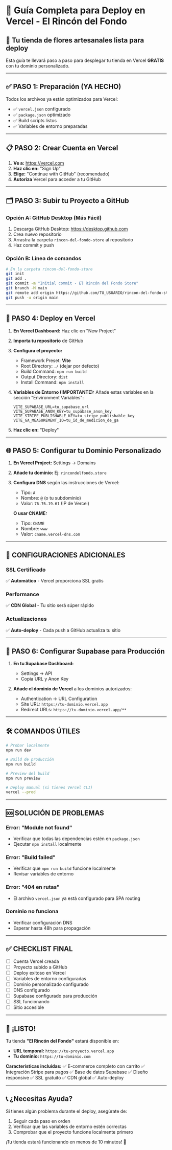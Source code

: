 # 🚀 Guía Completa para Deploy en Vercel - El Rincón del Fondo

## 🌸 Tu tienda de flores artesanales lista para deploy

Esta guía te llevará paso a paso para desplegar tu tienda en Vercel **GRATIS** con tu dominio personalizado.

---

## ✅ **PASO 1: Preparación (YA HECHO)**

Todos los archivos ya están optimizados para Vercel:
- ✅ `vercel.json` configurado
- ✅ `package.json` optimizado
- ✅ Build scripts listos
- ✅ Variables de entorno preparadas

---

## 📋 **PASO 2: Crear Cuenta en Vercel**

1. **Ve a:** https://vercel.com
2. **Haz clic en:** "Sign Up"
3. **Elige:** "Continue with GitHub" (recomendado)
4. **Autoriza** Vercel para acceder a tu GitHub

---

## 🗂️ **PASO 3: Subir tu Proyecto a GitHub**

### Opción A: GitHub Desktop (Más Fácil)
1. Descarga GitHub Desktop: https://desktop.github.com
2. Crea nuevo repositorio
3. Arrastra la carpeta `rincon-del-fondo-store` al repositorio
4. Haz commit y push

### Opción B: Línea de comandos
```bash
# En la carpeta rincon-del-fondo-store
git init
git add .
git commit -m "Initial commit - El Rincón del Fondo Store"
git branch -M main
git remote add origin https://github.com/TU_USUARIO/rincon-del-fondo-store.git
git push -u origin main
```

---

## 🚀 **PASO 4: Deploy en Vercel**

1. **En Vercel Dashboard:** Haz clic en "New Project"
2. **Importa tu repositorio** de GitHub
3. **Configura el proyecto:**
   - Framework Preset: **Vite**
   - Root Directory: `./` (dejar por defecto)
   - Build Command: `npm run build`
   - Output Directory: `dist`
   - Install Command: `npm install`

4. **Variables de Entorno (IMPORTANTE):**
   Añade estas variables en la sección "Environment Variables":
   ```
   VITE_SUPABASE_URL=tu_supabase_url
   VITE_SUPABASE_ANON_KEY=tu_supabase_anon_key
   VITE_STRIPE_PUBLISHABLE_KEY=tu_stripe_publishable_key
   VITE_GA_MEASUREMENT_ID=tu_id_de_medicion_de_ga
   ```

5. **Haz clic en:** "Deploy"

---

## 🌐 **PASO 5: Configurar tu Dominio Personalizado**

1. **En Vercel Project:** Settings → Domains
2. **Añade tu dominio:** Ej: `rincondelfondo.store`
3. **Configura DNS** según las instrucciones de Vercel:
   - Tipo: `A`
   - Nombre: `@` (o tu subdominio)
   - Valor: `76.76.19.61` (IP de Vercel)
   
   **O usar CNAME:**
   - Tipo: `CNAME`
   - Nombre: `www`
   - Valor: `cname.vercel-dns.com`

---

## 🔧 **CONFIGURACIONES ADICIONALES**

### SSL Certificado
✅ **Automático** - Vercel proporciona SSL gratis

### Performance
✅ **CDN Global** - Tu sitio será súper rápido

### Actualizaciones
✅ **Auto-deploy** - Cada push a GitHub actualiza tu sitio

---

## 🎯 **PASO 6: Configurar Supabase para Producción**

1. **En tu Supabase Dashboard:**
   - Settings → API
   - Copia URL y Anon Key

2. **Añade el dominio de Vercel** a los dominios autorizados:
   - Authentication → URL Configuration
   - Site URL: `https://tu-dominio.vercel.app`
   - Redirect URLs: `https://tu-dominio.vercel.app/**`

---

## 🛠️ **COMANDOS ÚTILES**

```bash
# Probar localmente
npm run dev

# Build de producción
npm run build

# Preview del build
npm run preview

# Deploy manual (si tienes Vercel CLI)
vercel --prod
```

---

## 🆘 **SOLUCIÓN DE PROBLEMAS**

### Error: "Module not found"
- Verificar que todas las dependencias estén en `package.json`
- Ejecutar `npm install` localmente

### Error: "Build failed"
- Verificar que `npm run build` funcione localmente
- Revisar variables de entorno

### Error: "404 en rutas"
- El archivo `vercel.json` ya está configurado para SPA routing

### Dominio no funciona
- Verificar configuración DNS
- Esperar hasta 48h para propagación

---

## ✅ **CHECKLIST FINAL**

- [ ] Cuenta Vercel creada
- [ ] Proyecto subido a GitHub
- [ ] Deploy exitoso en Vercel
- [ ] Variables de entorno configuradas
- [ ] Dominio personalizado configurado
- [ ] DNS configurado
- [ ] Supabase configurado para producción
- [ ] SSL funcionando
- [ ] Sitio accesible

---

## 🎉 **¡LISTO!**

Tu tienda **"El Rincón del Fondo"** estará disponible en:
- **URL temporal:** `https://tu-proyecto.vercel.app`
- **Tu dominio:** `https://tu-dominio.com`

**Características incluidas:**
✅ E-commerce completo con carrito
✅ Integración Stripe para pagos
✅ Base de datos Supabase
✅ Diseño responsive
✅ SSL gratuito
✅ CDN global
✅ Auto-deploy

---

## 📞 **¿Necesitas Ayuda?**

Si tienes algún problema durante el deploy, asegúrate de:
1. Seguir cada paso en orden
2. Verificar que las variables de entorno estén correctas
3. Comprobar que el proyecto funcione localmente primero

¡Tu tienda estará funcionando en menos de 10 minutos! 🚀